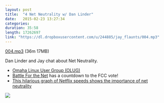 ```yaml
---
layout: post
title:  "4 Net Neutrality w/ Dan Linder"
date:   2015-02-23 13:27:34
categories: 
duration: 35:58
length: 17262697
link: "https://dl.dropboxusercontent.com/u/244885/jay_flaunts/004.mp3"
---
```


<a href="{{site.dropbox_url}}/004.mp3" target="_blank">004.mp3</a> (36m 17MB) 

Dan Linder and Jay chat about Net Neutrality.

* [Omaha Linux User Group (OLUG)](http://olug.org)
* [Battle For the Net](http://battleforthenet.com) has a countdown to the FCC vote!
* [This hilarious graph of Netflix speeds shows the importance of net neutrality](http://knowmore.washingtonpost.com/2014/04/25/this-hilarious-graph-of-netflix-speeds-shows-the-importance-of-net-neutrality/)

<img src="http://knowmore.washingtonpost.com/wp-content/uploads/2014/04/isp-speed.png">

